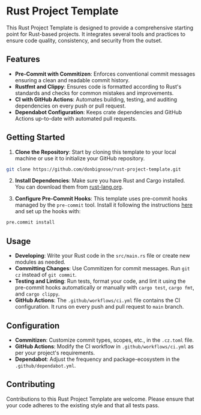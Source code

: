 # Rust Project Template

This Rust Project Template is designed to provide a comprehensive starting point
for Rust-based projects. It integrates several tools and practices to ensure
code quality, consistency, and security from the outset.

## Features

- **Pre-Commit with Commitizen**: Enforces conventional commit messages ensuring
  a clean and readable commit history.
- **Rustfmt and Clippy**: Ensures code is formatted according to Rust's
  standards and checks for common mistakes and improvements.
- **CI with GitHub Actions**: Automates building, testing, and auditing
  dependencies on every push or pull request.
- **Dependabot Configuration**: Keeps crate dependencies and GitHub Actions
  up-to-date with automated pull requests.

## Getting Started

1. **Clone the Repository**: Start by cloning this template to your local
   machine or use it to initialize your GitHub repository.

```sh
git clone https://github.com/donbignose/rust-project-template.git
```

2. **Install Dependencies**: Make sure you have Rust and Cargo installed. You
   can download them from
   [rust-lang.org](https://www.rust-lang.org/learn/get-started).

3. **Configure Pre-Commit Hooks**: This template uses pre-commit hooks managed
   by the `pre-commit` tool. Install it following the instructions
   [here](https://pre-commit.com/#install) and set up the hooks with:

```sh
pre.commit install
```

## Usage

- **Developing**: Write your Rust code in the `src/main.rs` file or create new
  modules as needed.
- **Committing Changes**: Use Commitizen for commit messages. Run `git cz`
  instead of `git commit`.
- **Testing and Linting**: Run tests, format your code, and lint it using the
  pre-commit hooks automatically or manually with `cargo test`, `cargo fmt`, and
  `cargo clippy`.
- **GitHub Actions**: The `.github/workflows/ci.yml` file contains the CI
  configuration. It runs on every push and pull request to `main` branch.

## Configuration

- **Commitizen**: Customize commit types, scopes, etc., in the `.cz.toml` file.
- **GitHub Actions**: Modify the CI workflow in `.github/workflows/ci.yml` as
  per your project's requirements.
- **Dependabot**: Adjust the frequency and package-ecosystem in the
  `.github/dependabot.yml`.

## Contributing

Contributions to this Rust Project Template are welcome. Please ensure that your
code adheres to the existing style and that all tests pass.
